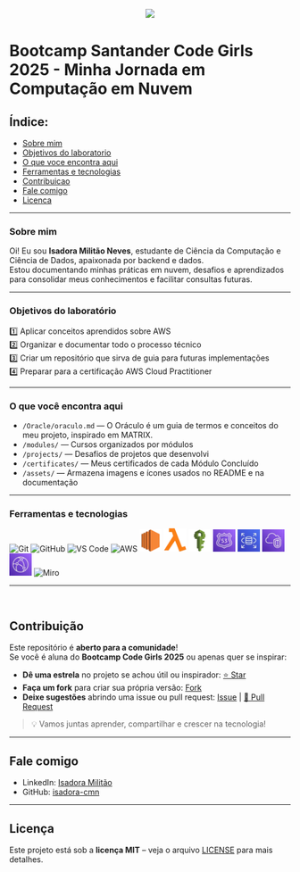 <p align="center">
  <img src="https://upload.wikimedia.org/wikipedia/commons/9/93/Amazon_Web_Services_Logo.svg" width="150"/>
</p>

# Bootcamp Santander Code Girls 2025 - Minha Jornada em Computação em Nuvem



## Índice:

- [Sobre mim](#sobre-mim)
- [Objetivos do laboratorio](#objetivos-do-laboratório)
- [O que voce encontra aqui](#o-que-você-encontra-aqui)
- [Ferramentas e tecnologias](#ferramentas-e-tecnologias)
- [Contribuicao](#contribuição)
- [Fale comigo](#fale-comigo)
- [Licenca](#licença)



---
### Sobre mim
Oi! Eu sou **Isadora Militão Neves**, estudante de Ciência da Computação e Ciência de Dados, apaixonada por backend e dados.  
Estou documentando minhas práticas em nuvem, desafios e aprendizados para consolidar meus conhecimentos e facilitar consultas futuras.


---

### Objetivos do laboratório

1️⃣ Aplicar conceitos aprendidos sobre AWS  
2️⃣ Organizar e documentar todo o processo técnico  
3️⃣ Criar um repositório que sirva de guia para futuras implementações  
4️⃣ Preparar para a certificação AWS Cloud Practitioner  

---

###  O que você encontra aqui
- `/Oracle/oraculo.md` — O Oráculo é um guia de termos e conceitos do meu projeto, inspirado em MATRIX.
- `/modules/` — Cursos organizados por módulos  
- `/projects/` — Desafios de projetos que desenvolvi  
- `/certificates/` — Meus certificados de cada Módulo Concluído 
- `/assets/` — Armazena imagens e ícones usados no README e na documentação 


---

### Ferramentas e tecnologias

<p>
  <!-- Ferramentas gerais -->
  <img src="https://cdn.jsdelivr.net/gh/devicons/devicon/icons/git/git-plain.svg" title="Git" alt="Git" width="40px"/>
  <img src="https://cdn.jsdelivr.net/gh/devicons/devicon/icons/github/github-original.svg" title="GitHub" alt="GitHub" width="40px"/>
  <img src="https://cdn.jsdelivr.net/gh/devicons/devicon/icons/vscode/vscode-original.svg" title="VS Code" alt="VS Code" width="40px"/>
  <img src="https://upload.wikimedia.org/wikipedia/commons/9/93/Amazon_Web_Services_Logo.svg" title="AWS" alt="AWS" width="60px"/>

  <!-- AWS Services com badges coloridos -->
  <img src="./assets/amazon-EC2.webp" title="Amazon EC2" width="40px"/>
<img src="./assets/aws-lambda.webp" title="AWS Lambda" width="40px"/>
<img src="./assets/aws-iam.webp" title="AWS IAM" width="40px"/>
<img src="./assets/aws-route53.webp" title="Amazon Route 53" width="40px"/>
<img src="./assets/aws-rds.webp" title="Amazon RDS" width="40px"/>
<img src="./assets/aws-vpc.webp" title="AWS VPC" width="40px"/>
<img src="./assets/aws-clouldfront.webp" title="AWS CloudFront" width="40px"/>



  
  <!-- Miro -->
  <img src="https://img.shields.io/badge/Miro-050038?style=for-the-badge&logo=Miro&logoColor=white" title="Miro" alt="Miro"/>
</p>

---

<br>


## Contribuição
Este repositório é **aberto para a comunidade**!  
Se você é aluna do **Bootcamp Code Girls 2025** ou apenas quer se inspirar:

- **Dê uma estrela** no projeto se achou útil ou inspirador: [⭐ Star](https://github.com/isadora-cmn/AWS-CodeGirls-2025/stargazers)  
- **Faça um fork** para criar sua própria versão: [ Fork](https://github.com/isadora-cmn/AWS-CodeGirls-2025/fork)  
- **Deixe sugestões** abrindo uma issue ou pull request: [ Issue](https://github.com/isadora-cmn/AWS-CodeGirls-2025/issues) | [🔧 Pull Request](https://github.com/isadora-cmn/AWS-CodeGirls-2025/pulls)  

> 💡 Vamos juntas aprender, compartilhar e crescer na tecnologia! 

---

## Fale comigo
- LinkedIn: [Isadora Militão](https://www.linkedin.com/in/isadora-milit%C3%A3o-neves-61b85a346/)  
- GitHub: [isadora-cmn](https://github.com/isadora-cmn)  

---

## Licença
Este projeto está sob a **licença MIT** – veja o arquivo [LICENSE](LICENSE) para mais detalhes.  

